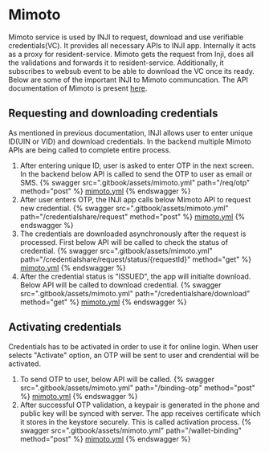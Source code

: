 # Mimoto

Mimoto service is used by INJI to request, download and use verifiable credentials(VC). It provides all necessary APIs to INJI app. Internally it acts as a proxy for resident-service. Mimoto gets the request from Inji, does all the validations and forwards it to resident-service. 
Additionally, it subscribes to websub event to be able to download the VC once its ready. Below are some of the important INJI to Mimoto communcation. 
The API documentation of Mimoto is present [here](https://mosip.stoplight.io/docs/mimoto).

## Requesting and downloading credentials
As mentioned in previous documentation, INJI allows user to enter unique ID(UIN or VID) and download credentials.
In the backend multiple Mimoto APIs are being called to complete entire process. 
1. After entering unique ID, user is asked to enter OTP in the next screen. In the backend below API is called to send the OTP to user as email or SMS.
   {% swagger src=".gitbook/assets/mimoto.yml" path="/req/otp" method="post" %}
   [mimoto.yml](.gitbook/assets/mimoto.yml)
   {% endswagger %}
2. After user enters OTP, the INJI app calls below Mimoto API to request new credential.
   {% swagger src=".gitbook/assets/mimoto.yml" path="/credentialshare/request" method="post" %}
   [mimoto.yml](.gitbook/assets/mimoto.yml)
   {% endswagger %}
3. The credentials are downloaded asynchronously after the request is processed. First below API will be called to check the status of credential.
   {% swagger src=".gitbook/assets/mimoto.yml" path="/credentialshare/request/status/{requestId}" method="get" %}
   [mimoto.yml](.gitbook/assets/mimoto.yml)
   {% endswagger %}
4. After the credential status is "ISSUED", the app will initialte download. Below API will be called to download credential.
   {% swagger src=".gitbook/assets/mimoto.yml" path="/credentialshare/download" method="get" %}
   [mimoto.yml](.gitbook/assets/mimoto.yml)
   {% endswagger %}

## Activating credentials
Credentials has to be activated in order to use it for online login. When user selects "Activate" option, an OTP will be sent to user and crendential will be activated.
1. To send OTP to user, below API will be called.
   {% swagger src=".gitbook/assets/mimoto.yml" path="/binding-otp" method="post" %}
   [mimoto.yml](.gitbook/assets/mimoto.yml)
   {% endswagger %}
2. After successful OTP validation, a keypair is generated in the phone and public key will be synced with server. The app receives certificate which it stores in the keystore securely. This is called activation process.
   {% swagger src=".gitbook/assets/mimoto.yml" path="/wallet-binding" method="post" %}
   [mimoto.yml](.gitbook/assets/mimoto.yml)
   {% endswagger %}